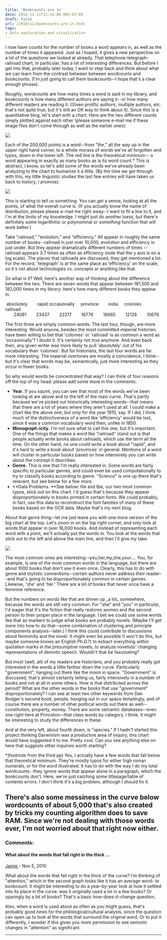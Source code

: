 ```yaml
---
title: 'Bookcounts are in'
date: 2010-11-11T13:16:00.003-05:00
draft: false
url: /2010/11/bookcounts-are-in.html
tags: 
- Data exploration and visualization
---
```


I now have counts for the number of books a word appears in, as well as the number of times it appeared. Just as I hoped, it gives a new perspective on a lot of the questions we looked at already. That telephone-telegraph-railroad chart, in particular, has a lot of interesting differences. But before I get into that, probably later today, I want to step back and think about what we can learn from the contrast between between wordcounts and bookcounts. (I'm just going to call them bookcounts--I hope that's a clear enough phrase).  
  
Roughly, wordcounts are how many times a word is said in my library, and bookcounts is how many different authors are saying it--or how many different readers are reading it. (Given prolific authors, multiple authors, etc. that's not quite true, but it's still an OK way to think about it). Since this is a quantitative blog, let's start with a chart. Here are the two different counts simply plotted against each other (please someone e-mail me if these image files don't come through as well as the earlier ones):  

[![](http://2.bp.blogspot.com/_Pge31alC_E8/TNwZsQ00_2I/AAAAAAAACFA/-EMMNVCr1Jw/s1600/BookcountsWordcount.png)](http://2.bp.blogspot.com/_Pge31alC_E8/TNwZsQ00_2I/AAAAAAAACFA/-EMMNVCr1Jw/s1600/BookcountsWordcount.png)

Each of the 200,000 points is a word--from "the," all the way up in the upper right hand corner, to a whole morass of words we've all forgotten and typos, down in the lower left. The red line is the theoretical minimum-- a word appearing in exactly as many books as is its word count.\* This is abstract, I know, so let's add some of the words we've already been analyzing to the chart to humanize it a little. (By the time we get through with this, my little linguistic studies the last few entries will have taken us back to history, I promise).  
  
  
  

[![](http://1.bp.blogspot.com/_Pge31alC_E8/TNwcCXG7MPI/AAAAAAAACFE/Z83o2oKAfmA/s1600/BookcountsWordcount2.png)](http://1.bp.blogspot.com/_Pge31alC_E8/TNwcCXG7MPI/AAAAAAAACFE/Z83o2oKAfmA/s1600/BookcountsWordcount2.png)

  
This is starting to tell us something. You can get a sense, looking at all the points, of what the overall curve is. (If you actually know the name of distribution, please please e-mail me right away--I want to fit a line to it, and I'm at the limits of my knowledge. I might just do another loess, but there's definitely some logarithmic or polynominal or _something_ function that will work better.)  
  
Take "railroad," "evolution," and "efficiency." All appear in roughly the same number of books--railroad in just over 10,000, evolution and efficiency in just under. But they appear dramatically different numbers of times -- railroad appears 3.7 times as often as efficiency (note that the y axis is on a log scale). The places that railroads are discussed, they get mentioned a lot. For the record, 'telegraph' is at the same place as 'efficiency' on the scale; so it's not about technologies vs. concepts or anything like that.  
  
So what is it? Well, here's another way of thinking about the difference between the two. There are seven words that appear between 181,500 and 182,000 times in my library: here's how many different books they appear in.  
  
  
 absolutely        rapid occasionally     province        india     colonies     railroad  
       24081        23437        22217        16776        16665        12128        10676  
  
  
The first three are simply common words. The last four, though, are more interesting. Would anyone, besides the most committed imperial historian, have been willing to bet that 'colonies' or 'railroad' is as common a word as 'occasionally'? I doubt it. It's certainly not true anymore. And even back then, any given writer was more likely to pull 'absolutely' out of his vocabulary than 'colonies'. But for historians, the last four words are far more interesting. The imperial overtones are mostly a coincidence, I think--but it's clear that words may be, semantically, just more interesting as they occur in fewer books.  
  
So why would words be concentrated that way? I can think of four reasons off the top of my head: please add some more in the comments.  
  

*   **Year**. If you squint, you can see that most of the words we've been looking at are above and to the left of the main curve. That's partly because we've picked out historically interesting words--that means that there are a lot of years where they aren't used at all. I could make a chart like the above one, but only for the year 1910, say. If I did, I think much of the distinctiveness of a word like 'efficiency' would be lost, since it was a common vocabulary word then, unlike in 1850.
*   **Monograph-icity.** I'm not sure what to call this one, but it's important. One of the things that makes a word like "railroad" stand out is that people actually write books about railroads, which use the term all the time. On the other hand, no one could write a book about "rapid", and it's hard to write a book about 'provinces' in general. Mentions of a word will cluster in particular books based on how intensively you can write about the concept it describes.
*   **Genre.** This is one that I'm really interested in. Some words are fairly specific to particular genres, and could even be used computationally to try to classify books according to genre. "Science" is one up there that's relevant, but see below for a few more.
*   **Data Problems. **See below: tlie and tbe, our two most common typos, stick out on this chart. I'd guess that's because they appear disproportionately in books printed in certain fonts. We could probably, in fact, use this data to reconstruct the font families of many of these books based on the OCR data. Maybe that's my next blog.

  
About that genre thing--let me just leave you with one more version of the big chart at the top. Let's zoom in on the top right corner, and only look at words that appear in over 18,000 books. And instead of representing each word with a point, we'll actually put the words in. You look at the words that stick out to the left and above the main line, and then I'll give my take.  
  
  

[![](http://1.bp.blogspot.com/_Pge31alC_E8/TNwtPN8OqMI/AAAAAAAACFI/jwbd2lScu-M/s1600/words.png)](http://1.bp.blogspot.com/_Pge31alC_E8/TNwtPN8OqMI/AAAAAAAACFI/jwbd2lScu-M/s1600/words.png)

  
The most common ones are interesting--you,her,my,she,your.... You, for example, is one of the most common words in the language, but there are about 1000 books that don't use it even once. Clearly, this has to do with genre and stylistic conventions--certain authors never address their reader--and that's going to be disproportionately common in certain genres. Likewise, 'she' and 'her.' There are a lot of books that never once have a feminine reference.  
  
But the numbers on words like that are driven up \_a lot\_ somewhere, because the words are still very common. For "she" and "you" in particular, I'd wager that it's the fiction that really restores women and the second person to their proper place in the language. I bet we could use some words like that as markers to judge what books are probably novels. (Maybe I'll get more into how to do that--some combination of clustering and principle components analysis--later.) I think this could contribute to discussions about femininity and the novel. It might even be possible (I won't do this, but maybe someone knows an English Ph.D.?) to extract everything within quotation marks in the presumptive novels, to analyze novelists' changing representations of demotic speech. Wouldn't that be fascinating?  
  
But most (well, all) of my readers are historians, and you probably really got interested in the words a little farther down the curve. Particularly "government", hanging out there like the moon in space. "Government" is discussed, that's almost certainly telling us, fairly intensively in a number of books and not at all in some others. How is that distributed across the period? What are the other words in the books that use "government" disproportionately? I can see at least two other keywords from Dan Rodger's second book, people, hanging out in our space temptingly, and of course there are a number of other political words out there as well--constitution, property, money. There are some semantic databases--even one right here at Princeton--that class words by category, I think. It might be interesting to study the differences in these.  
  
And at the very left, about fourth down, is "species." If I hadn't started this project thinking Darwinism was a productive area of inquiry, this chart would have suggested it to me. Pretty cool. Can you see anything else on here that suggests other inquiries worth starting?  
  
  
  
  
  
  
  
\*(footnote from the third pp) Yes, I actually have a few words that fall below that theoretical minimum. They're mostly typos for either high roman numerals, or for the word illustrated. It has to do with the way I do my total wordcounts--they ignore words that appear alone in a paragraph, which the bookcounts don't. Here, we're just catching some titlepage/table of contents errors. I don't think it's a big problem, although I should fix it.  
  
There's also some messiness in the curve below wordcounts of about 5,000 that's also created by tricks my counting algorithm does to save RAM. Since we're not dealing with those words ever, I'm not worried about that right now either.
---
### Comments:
#### What about the words that fall right in the thick ...
[Jamie ](https://www.blogger.com/profile/13542022273476075921 "noreply@blogger.com") - <time datetime="2010-11-12T08:50:15.060-05:00">Nov 5, 2010</time>

What about the words that fall right in the thick of the curve? I'm thinking of "attention," which in the second graph looks like it has an average word- to bookcount. It might be interesting to do a year-by-year look at how it settled into its place in the curve: was it originally used a lot in a few books? Or sparingly by a lot of books? That's a basic how-does-it-change question.  
  
Also, when a word is used about as often as you might guess, that's probably good news for the philological/cultural analysis, since the question can open up to look at the words that surround the original word. Or to put it differently, I wonder if this gives you more permission to see semiotic changes in "attention" as significant.
<hr />
